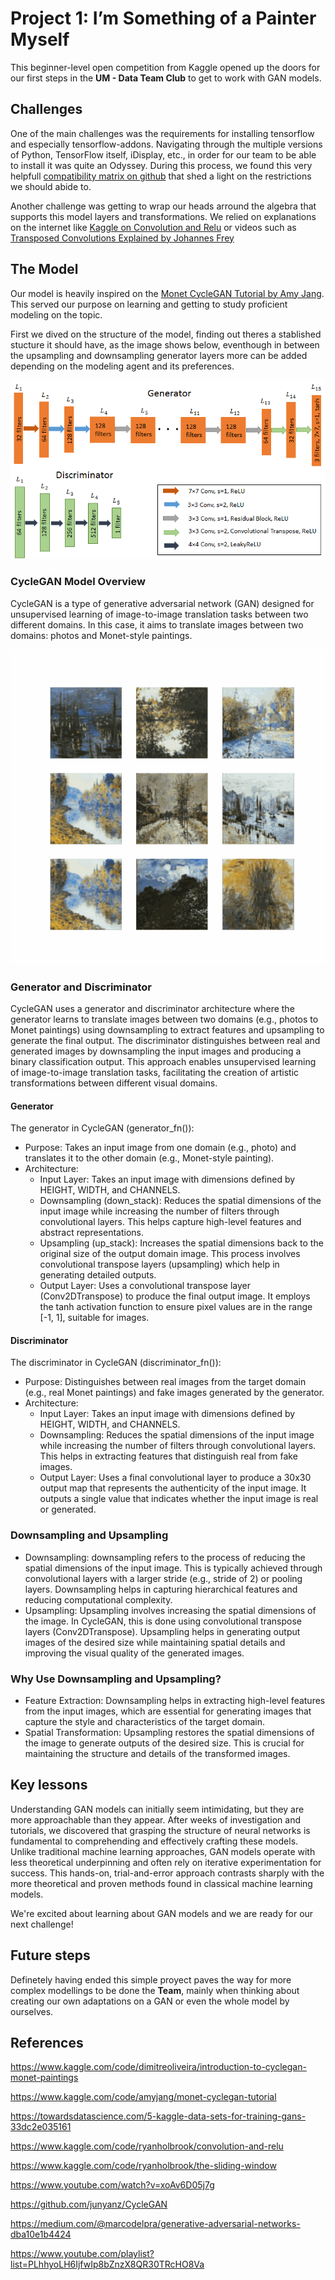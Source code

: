 # Project 1: I’m Something of a Painter Myself

This beginner-level open competition from Kaggle opened up the doors for our first steps in the **UM - Data Team Club** to get to work with GAN models.

## Challenges
One of the main challenges was the requirements for installing tensorflow and especially tensorflow-addons. Navigating through the multiple versions of Python, TensorFlow itself, iDisplay, etc., in order for our team to be able to install it was quite an Odyssey. During this process, we found this very helpfull [compatibility matrix on github](https://github.com/tensorflow/addons#python-op-compatibility-matrix) that shed a light on the restrictions we should abide to.

Another challenge was getting to wrap our heads arround the algebra that supports this model layers and transformations. We relied on explanations on the internet like [Kaggle on Convolution and Relu](https://www.kaggle.com/code/ryanholbrook/convolution-and-relu) or videos such as [Transposed Convolutions Explained by Johannes Frey](https://www.youtube.com/watch?v=xoAv6D05j7g)

## The Model
Our model is heavily inspired on the [Monet CycleGAN Tutorial by Amy Jang](https://www.kaggle.com/code/amyjang/monet-cyclegan-tutorial).
This served our purpose on learning and getting to study proficient modeling on the topic.

First we dived on the structure of the model, finding out theres a stablished stucture it should have, as the image shows below, eventhough in between the upsampling and downsampling generator layers more can be added depending on the modeling agent and its preferences.

![Generator and discriminator structures used on GAN models](<structure_model.png>)


### CycleGAN Model Overview
CycleGAN is a type of generative adversarial network (GAN) designed for unsupervised learning of image-to-image translation tasks between two different domains. In this case, it aims to translate images between two domains: photos and Monet-style paintings.

![Training on 7 epochs](<dcgan.gif>)

### Generator and Discriminator
CycleGAN uses a generator and discriminator architecture where the generator learns to translate images between two domains (e.g., photos to Monet paintings) using downsampling to extract features and upsampling to generate the final output. The discriminator distinguishes between real and generated images by downsampling the input images and producing a binary classification output. This approach enables unsupervised learning of image-to-image translation tasks, facilitating the creation of artistic transformations between different visual domains.

#### Generator
The generator in CycleGAN (generator_fn()):
- Purpose: Takes an input image from one domain (e.g., photo) and translates it to the other domain (e.g., Monet-style painting).
- Architecture:
  - Input Layer: Takes an input image with dimensions defined by HEIGHT, WIDTH, and CHANNELS.
  - Downsampling (down_stack): Reduces the spatial dimensions of the input image while increasing the number of filters through convolutional layers. This helps capture high-level features and abstract representations.
  - Upsampling (up_stack): Increases the spatial dimensions back to the original size of the output domain image. This process involves convolutional transpose layers (upsampling) which help in generating detailed outputs.
  - Output Layer: Uses a convolutional transpose layer (Conv2DTranspose) to produce the final output image. It employs the tanh activation function to ensure pixel values are in the range [-1, 1], suitable for images.
 
#### Discriminator
The discriminator in CycleGAN (discriminator_fn()):
- Purpose: Distinguishes between real images from the target domain (e.g., real Monet paintings) and fake images generated by the generator.
- Architecture:
  - Input Layer: Takes an input image with dimensions defined by HEIGHT, WIDTH, and CHANNELS.
  - Downsampling: Reduces the spatial dimensions of the input image while increasing the number of filters through convolutional layers. This helps in extracting features that distinguish real from fake images.
  - Output Layer: Uses a final convolutional layer to produce a 30x30 output map that represents the authenticity of the input image. It outputs a single value that indicates whether the input image is real or generated.

### Downsampling and Upsampling
- Downsampling: downsampling refers to the process of reducing the spatial dimensions of the input image. This is typically achieved through convolutional layers with a larger stride (e.g., stride of 2) or pooling layers. Downsampling helps in capturing hierarchical features and reducing computational complexity. 
- Upsampling: Upsampling involves increasing the spatial dimensions of the image. In CycleGAN, this is done using convolutional transpose layers (Conv2DTranspose). Upsampling helps in generating output images of the desired size while maintaining spatial details and improving the visual quality of the generated images.

### Why Use Downsampling and Upsampling?
- Feature Extraction: Downsampling helps in extracting high-level features from the input images, which are essential for generating images that capture the style and characteristics of the target domain.
- Spatial Transformation: Upsampling restores the spatial dimensions of the image to generate outputs of the desired size. This is crucial for maintaining the structure and details of the transformed images.

## Key lessons
Understanding GAN models can initially seem intimidating, but they are more approachable than they appear. After weeks of investigation and tutorials, we discovered that grasping the structure of neural networks is fundamental to comprehending and effectively crafting these models. Unlike traditional machine learning approaches, GAN models operate with less theoretical underpinning and often rely on iterative experimentation for success. This hands-on, trial-and-error approach contrasts sharply with the more theoretical and proven methods found in classical machine learning models. 

We're excited about learning about GAN models and we are ready for our next challenge! 

## Future steps
Definetely having ended this simple proyect paves the way for more complex modellings to be done the **Team**, mainly when thinking about creating our own adaptations on a GAN or even the whole model by ourselves.

## References

https://www.kaggle.com/code/dimitreoliveira/introduction-to-cyclegan-monet-paintings

https://www.kaggle.com/code/amyjang/monet-cyclegan-tutorial

https://towardsdatascience.com/5-kaggle-data-sets-for-training-gans-33dc2e035161

https://www.kaggle.com/code/ryanholbrook/convolution-and-relu

https://www.kaggle.com/code/ryanholbrook/the-sliding-window

https://www.youtube.com/watch?v=xoAv6D05j7g

https://github.com/junyanz/CycleGAN

https://medium.com/@marcodelpra/generative-adversarial-networks-dba10e1b4424

https://www.youtube.com/playlist?list=PLhhyoLH6IjfwIp8bZnzX8QR30TRcHO8Va
 



